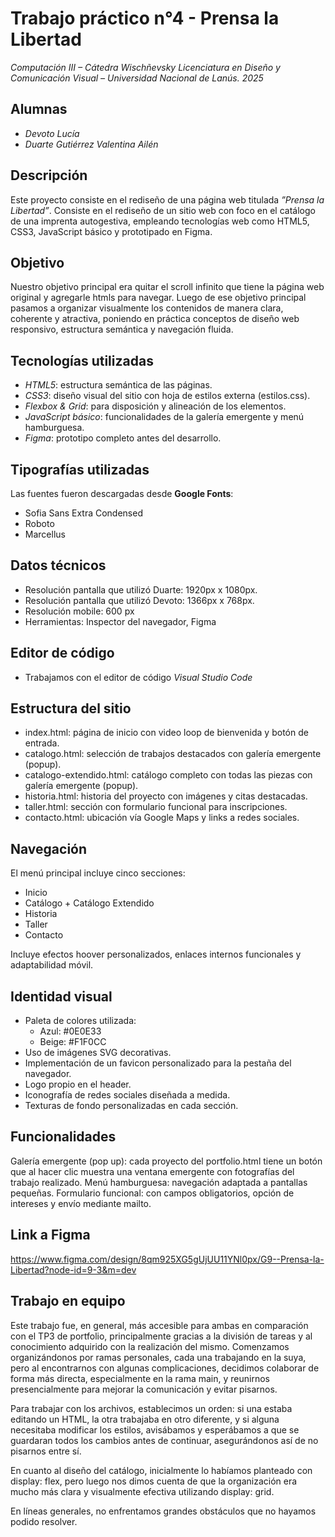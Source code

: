 # Trabajo práctico n°4 - Prensa la Libertad

*Computación III – Cátedra Wischñevsky*
*Licenciatura en Diseño y Comunicación Visual – Universidad Nacional de Lanús.*
*2025*


## Alumnas  

- *Devoto Lucía*  
- *Duarte Gutiérrez Valentina Ailén*


## Descripción

Este proyecto consiste en el rediseño de una página web titulada *”Prensa la Libertad”*. Consiste en el rediseño de un sitio web con foco en el catálogo de una imprenta autogestiva, empleando tecnologías web como HTML5, CSS3, JavaScript básico y prototipado en Figma.


## Objetivo

Nuestro objetivo principal era quitar el scroll infinito que tiene la página web original y agregarle htmls para navegar. Luego de ese objetivo principal pasamos a organizar visualmente los contenidos de manera clara, coherente y atractiva, poniendo en práctica conceptos de diseño web responsivo, estructura semántica y navegación fluida. 


## Tecnologías utilizadas

- *HTML5*: estructura semántica de las páginas.
- *CSS3*: diseño visual del sitio con hoja de estilos externa (estilos.css).
- *Flexbox & Grid*: para disposición y alineación de los elementos.
- *JavaScript básico*: funcionalidades de la galería emergente y menú hamburguesa.
- *Figma*: prototipo completo antes del desarrollo.


## Tipografías utilizadas

Las fuentes fueron descargadas desde **Google Fonts**:
 - Sofia Sans Extra Condensed
 - Roboto
 - Marcellus


## Datos técnicos

- Resolución pantalla que utilizó Duarte: 1920px x 1080px.
- Resolución pantalla que utilizó Devoto: 1366px x 768px.  
- Resolución mobile: 600 px  
- Herramientas: Inspector del navegador, Figma


## Editor de código

- Trabajamos con el editor de código *Visual Studio Code*  


## Estructura del sitio

- index.html: página de inicio con video loop de bienvenida y botón de entrada.
- catalogo.html: selección de trabajos destacados con galería emergente (popup).
- catalogo-extendido.html: catálogo completo con todas las piezas con galería emergente (popup).
- historia.html: historia del proyecto con imágenes y citas destacadas.
- taller.html: sección con formulario funcional para inscripciones.
- contacto.html: ubicación vía Google Maps y links a redes sociales.


## Navegación

El menú principal incluye cinco secciones:
- Inicio
- Catálogo + Catálogo Extendido
- Historia
- Taller
- Contacto

Incluye efectos hoover personalizados, enlaces internos funcionales y adaptabilidad móvil.


## Identidad visual

- Paleta de colores utilizada:
  - Azul: #0E0E33
  - Beige: #F1F0CC
- Uso de imágenes SVG decorativas.
- Implementación de un favicon personalizado para la pestaña del navegador.
- Logo propio en el header.
- Iconografía de redes sociales diseñada a medida.
- Texturas de fondo personalizadas en cada sección.

## Funcionalidades 

Galería emergente (pop up): cada proyecto del portfolio.html tiene un botón que al hacer clic muestra una ventana emergente con fotografías del trabajo realizado.
Menú hamburguesa: navegación adaptada a pantallas pequeñas.
Formulario funcional: con campos obligatorios, opción de intereses y envío mediante mailto.

## Link a Figma

https://www.figma.com/design/8qm925XG5gUjUU11YNl0px/G9--Prensa-la-Libertad?node-id=9-3&m=dev


## Trabajo en equipo

Este trabajo fue, en general, más accesible para ambas en comparación con el TP3 de portfolio, principalmente gracias a la división de tareas y al conocimiento adquirido con la realización del mismo. Comenzamos organizándonos por ramas personales, cada una trabajando en la suya, pero al encontrarnos con algunas complicaciones, decidimos colaborar de forma más directa, especialmente en la rama main, y reunirnos presencialmente para mejorar la comunicación y evitar pisarnos.

Para trabajar con los archivos, establecimos un orden: si una estaba editando un HTML, la otra trabajaba en otro diferente, y si alguna necesitaba modificar los estilos, avisábamos y esperábamos a que se guardaran todos los cambios antes de continuar, asegurándonos así de no pisarnos entre sí.

En cuanto al diseño del catálogo, inicialmente lo habíamos planteado con display: flex, pero luego nos dimos cuenta de que la organización era mucho más clara y visualmente efectiva utilizando display: grid.

En líneas generales, no enfrentamos grandes obstáculos que no hayamos podido resolver.
